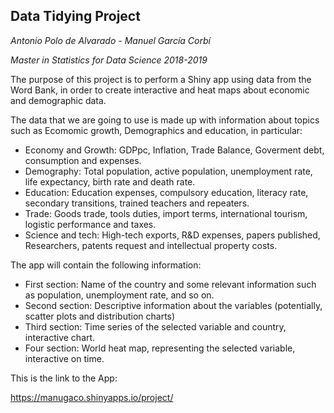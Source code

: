 ## Data Tidying Project

_Antonio Polo de Alvarado - Manuel García Corbí_

_Master in Statistics for Data Science_
_2018-2019_

The purpose of this project is to perform a Shiny app using data from the Word Bank, in order to create interactive and heat maps about economic and demographic data.

The data that we are going to use is made up with information about topics such as Ecomomic growth, Demographics and education, in particular:

 - Economy and Growth: GDPpc, Inflation, Trade Balance, Goverment debt, consumption and expenses.
 - Demography: Total population, active population, unemployment rate, life expectancy, birth rate and death rate.
 - Education: Education expenses, compulsory education, literacy rate, secondary transitions, trained teachers and repeaters.
 - Trade: Goods trade, tools duties, import terms, international tourism, logistic performance and taxes.
 - Science and tech: High-tech exports, R&D expenses, papers published, Researchers, patents request and intellectual property costs.

The app will contain the following information:

 - First section: Name of the country and some relevant information such as population, unemployment rate, and so on.
 - Second section: Descriptive information about the variables (potentially, scatter plots and distribution charts)
 - Third section: Time series of the selected variable and country, interactive chart.
 - Four section: World heat map, representing the selected variable, interactive on time.

This is the link to the App:

https://manugaco.shinyapps.io/project/
